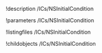 !description /ICs/NSInitialCondition

!parameters /ICs/NSInitialCondition

!listingfiles /ICs/NSInitialCondition

!childobjects /ICs/NSInitialCondition
